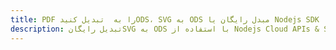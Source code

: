 ---title: PDF را به  تبدیل کنیدODS، SVG به ODS مبدل رایگان یا Nodejs SDKdescription: تبدیل رایگانSVG به ODS با استفاده از Nodejs Cloud APIs & SDK همچنین اسناد PDF را در Cloud ایجاد، ویرایش و رندر کنید.---